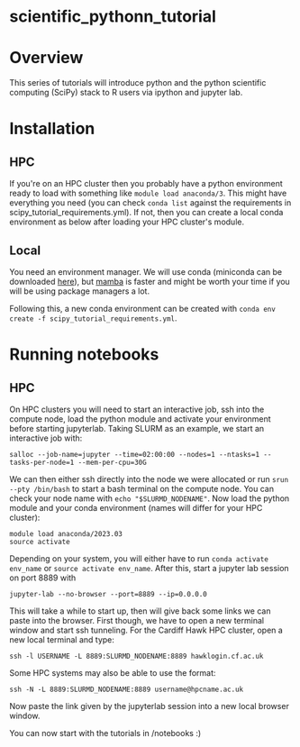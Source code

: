 # scientific_pythonn_tutorial
 
# Overview
This series of tutorials will introduce python and the python scientific computing (SciPy) stack to R users via ipython and jupyter lab.

# Installation

## HPC
If you're on an HPC cluster then you probably have a python environment ready to load with something like `module load anaconda/3`. This might have everything you need (you can check `conda list` against the requirements in scipy_tutorial_requirements.yml). If not, then you can create a local conda environment as below after loading your HPC cluster's module.

## Local

You need an environment manager. We will use conda (miniconda can be downloaded [here](https://docs.conda.io/en/latest/miniconda.html)), but [mamba](https://mamba.readthedocs.io/en/latest/installation.html) is faster and might be worth your time if you will be using package managers a lot.

Following this, a new conda environment can be created with `conda env create -f scipy_tutorial_requirements.yml`.

# Running notebooks

## HPC

On HPC clusters you will need to start an interactive job, ssh into the compute node, load the python module and activate your environment before starting jupyterlab. Taking SLURM as an example, we start an interactive job with:

```
salloc --job-name=jupyter --time=02:00:00 --nodes=1 --ntasks=1 --tasks-per-node=1 --mem-per-cpu=30G
```

We can then either ssh directly into the node we were allocated or run `srun --pty /bin/bash` to start a bash terminal on the compute node. You can check your node name with `echo "$SLURMD_NODENAME"`. Now load the python module and your conda environment (names will differ for your HPC cluster):

```
module load anaconda/2023.03
source activate
```

Depending on your system, you will either have to run `conda activate env_name` or `source activate env_name`. After this, start a jupyter lab session on port 8889 with

```
jupyter-lab --no-browser --port=8889 --ip=0.0.0.0
```

This will take a while to start up, then will give back some links we can paste into the browser. First though, we have to open a new terminal window and start ssh tunneling. For the Cardiff Hawk HPC cluster, open a new local terminal and type: 

```
ssh -l USERNAME -L 8889:SLURMD_NODENAME:8889 hawklogin.cf.ac.uk
```

Some HPC systems may also be able to use the format:

```
ssh -N -L 8889:SLURMD_NODENAME:8889 username@hpcname.ac.uk
```

Now paste the link given by the jupyterlab session into a new local browser window.

You can now start with the tutorials in /notebooks :)
